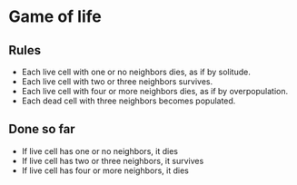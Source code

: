 # Game of life

## Rules

* Each live cell with one or no neighbors dies, as if by solitude.
* Each live cell with two or three neighbors survives.
* Each live cell with four or more neighbors dies, as if by overpopulation.
* Each dead cell with three neighbors becomes populated.

## Done so far

* If live cell has one or no neighbors, it dies
* If live cell has two or three neighbors, it survives
* If live cell has four or more neighbors, it dies